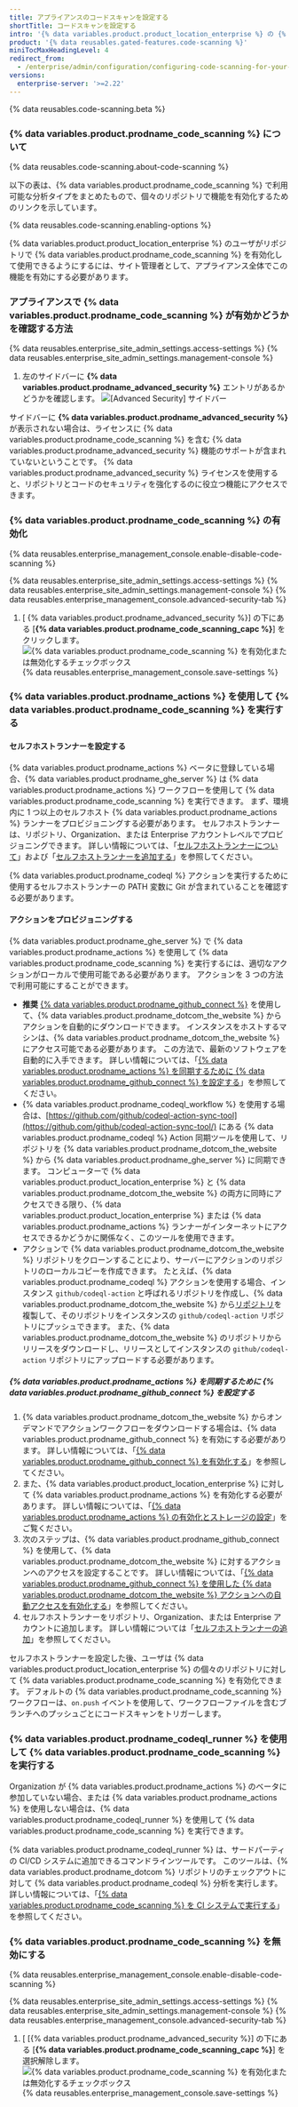 ```yaml
---
title: アプライアンスのコードスキャンを設定する
shortTitle: コードスキャンを設定する
intro: '{% data variables.product.product_location_enterprise %} の {% data variables.product.prodname_code_scanning %} を有効化、設定、および無効化できます。 {% data variables.product.prodname_code_scanning_capc %} を使用すると、コードの脆弱性やエラーをスキャンできます。'
product: '{% data reusables.gated-features.code-scanning %}'
miniTocMaxHeadingLevel: 4
redirect_from:
  - /enterprise/admin/configuration/configuring-code-scanning-for-your-appliance
versions:
  enterprise-server: '>=2.22'
---
```


{% data reusables.code-scanning.beta %}

### {% data variables.product.prodname_code_scanning %} について

{% data reusables.code-scanning.about-code-scanning %}

以下の表は、{% data variables.product.prodname_code_scanning %} で利用可能な分析タイプをまとめたもので、個々のリポジトリで機能を有効化するためのリンクを示しています。

{% data reusables.code-scanning.enabling-options %}

{% data variables.product.product_location_enterprise %} のユーザがリポジトリで {% data variables.product.prodname_code_scanning %} を有効化して使用できるようにするには、サイト管理者として、アプライアンス全体でこの機能を有効にする必要があります。

### アプライアンスで {% data variables.product.prodname_code_scanning %} が有効かどうかを確認する方法

{% data reusables.enterprise_site_admin_settings.access-settings %}
{% data reusables.enterprise_site_admin_settings.management-console %}
1. 左のサイドバーに **{% data variables.product.prodname_advanced_security %}** エントリがあるかどうかを確認します。 ![[Advanced Security] サイドバー](/assets/images/enterprise/management-console/sidebar-advanced-security.png)

サイドバーに **{% data variables.product.prodname_advanced_security %}** が表示されない場合は、ライセンスに {% data variables.product.prodname_code_scanning %} を含む {% data variables.product.prodname_advanced_security %} 機能のサポートが含まれていないということです。 {% data variables.product.prodname_advanced_security %} ライセンスを使用すると、リポジトリとコードのセキュリティを強化するのに役立つ機能にアクセスできます。

### {% data variables.product.prodname_code_scanning %} の有効化

{% data reusables.enterprise_management_console.enable-disable-code-scanning %}

{% data reusables.enterprise_site_admin_settings.access-settings %}
{% data reusables.enterprise_site_admin_settings.management-console %}
{% data reusables.enterprise_management_console.advanced-security-tab %}
1. [
{% data variables.product.prodname_advanced_security %}] の下にある [**{% data variables.product.prodname_code_scanning_capc %}**] をクリックします。
![{% data variables.product.prodname_code_scanning %} を有効化または無効化するチェックボックス](/assets/images/enterprise/management-console/enable-code-scanning-checkbox.png)
{% data reusables.enterprise_management_console.save-settings %}


### {% data variables.product.prodname_actions %} を使用して {% data variables.product.prodname_code_scanning %} を実行する

#### セルフホストランナーを設定する

{% data variables.product.prodname_actions %} ベータに登録している場合、{% data variables.product.prodname_ghe_server %} は {% data variables.product.prodname_actions %} ワークフローを使用して {% data variables.product.prodname_code_scanning %} を実行できます。 まず、環境内に 1 つ以上のセルフホスト {% data variables.product.prodname_actions %} ランナーをプロビジョニングする必要があります。 セルフホストランナーは、リポジトリ、Organization、または Enterprise アカウントレベルでプロビジョニングできます。 詳しい情報については、「[セルフホストランナーについて](/actions/hosting-your-own-runners/about-self-hosted-runners)」および「[セルフホストランナーを追加する](/actions/hosting-your-own-runners/adding-self-hosted-runners)」を参照してください。

{% data variables.product.prodname_codeql %} アクションを実行するために使用するセルフホストランナーの PATH 変数に Git が含まれていることを確認する必要があります。

#### アクションをプロビジョニングする
{% data variables.product.prodname_ghe_server %} で {% data variables.product.prodname_actions %} を使用して {% data variables.product.prodname_code_scanning %} を実行するには、適切なアクションがローカルで使用可能である必要があります。 アクションを 3 つの方法で利用可能にすることができます。

- **推奨** [{% data variables.product.prodname_github_connect %}](/enterprise/admin/configuration/connecting-github-enterprise-server-to-github-enterprise-cloud) を使用して、{% data variables.product.prodname_dotcom_the_website %} からアクションを自動的にダウンロードできます。 インスタンスをホストするマシンは、{% data variables.product.prodname_dotcom_the_website %} にアクセス可能である必要があります。 この方法で、最新のソフトウェアを自動的に入手できます。 詳しい情報については、「[{% data variables.product.prodname_actions %} を同期するために {% data variables.product.prodname_github_connect %} を設定する](/enterprise/admin/configuration/configuring-code-scanning-for-your-appliance#configuring-github-connect-to-sync-github-actions)」を参照してください。
- {% data variables.product.prodname_codeql_workflow %} を使用する場合は、[https://github.com/github/codeql-action-sync-tool](https://github.com/github/codeql-action-sync-tool/) にある {% data variables.product.prodname_codeql %} Action 同期ツールを使用して、リポジトリを {% data variables.product.prodname_dotcom_the_website %} から {% data variables.product.prodname_ghe_server %} に同期できます。 コンピューターで {% data variables.product.product_location_enterprise %} と {% data variables.product.prodname_dotcom_the_website %} の両方に同時にアクセスできる限り、{% data variables.product.product_location_enterprise %} または {% data variables.product.prodname_actions %} ランナーがインターネットにアクセスできるかどうかに関係なく、このツールを使用できます。
- アクションで {% data variables.product.prodname_dotcom_the_website %} リポジトリをクローンすることにより、サーバーにアクションのリポジトリのローカルコピーを作成できます。 たとえば、{% data variables.product.prodname_codeql %} アクションを使用する場合、インスタンス `github/codeql-action` と呼ばれるリポジトリを作成し、{% data variables.product.prodname_dotcom_the_website %} から[リポジトリ](https://github.com/github/codeql-action)を複製して、そのリポジトリをインスタンスの `github/codeql-action` リポジトリにプッシュできます。 また、{% data variables.product.prodname_dotcom_the_website %} のリポジトリからリリースをダウンロードし、リリースとしてインスタンスの `github/codeql-action` リポジトリにアップロードする必要があります。


##### {% data variables.product.prodname_actions %} を同期するために {% data variables.product.prodname_github_connect %} を設定する

1. {% data variables.product.prodname_dotcom_the_website %} からオンデマンドでアクションワークフローをダウンロードする場合は、{% data variables.product.prodname_github_connect %} を有効にする必要があります。 詳しい情報については、「[{% data variables.product.prodname_github_connect %} を有効化する](/enterprise/admin/configuration/connecting-github-enterprise-server-to-github-enterprise-cloud#enabling-github-connect)」を参照してください。
2. また、{% data variables.product.product_location_enterprise %} に対して {% data variables.product.prodname_actions %} を有効化する必要があります。 詳しい情報については、「[{% data variables.product.prodname_actions %} の有効化とストレージの設定](/enterprise/admin/github-actions/enabling-github-actions-and-configuring-storage)」をご覧ください。
3. 次のステップは、{% data variables.product.prodname_github_connect %} を使用して、{% data variables.product.prodname_dotcom_the_website %} に対するアクションへのアクセスを設定することです。 詳しい情報については、「[{% data variables.product.prodname_github_connect %} を使用した {% data variables.product.prodname_dotcom_the_website %} アクションへの自動アクセスを有効化する](/enterprise/admin/github-actions/enabling-automatic-access-to-githubcom-actions-using-github-connect)」を参照してください。
4. セルフホストランナーをリポジトリ、Organization、または Enterprise アカウントに追加します。 詳しい情報については「[セルフホストランナーの追加](/actions/hosting-your-own-runners/adding-self-hosted-runners)」を参照してください。

セルフホストランナーを設定した後、ユーザは {% data variables.product.product_location_enterprise %} の個々のリポジトリに対して {% data variables.product.prodname_code_scanning %} を有効化できます。 デフォルトの {% data variables.product.prodname_code_scanning %} ワークフローは、`on.push` イベントを使用して、ワークフローファイルを含むブランチへのプッシュごとにコードスキャンをトリガーします。

### {% data variables.product.prodname_codeql_runner %} を使用して {% data variables.product.prodname_code_scanning %} を実行する
Organization が {% data variables.product.prodname_actions %} のベータに参加していない場合、または {% data variables.product.prodname_actions %} を使用しない場合は、{% data variables.product.prodname_codeql_runner %} を使用して {% data variables.product.prodname_code_scanning %} を実行できます。

{% data variables.product.prodname_codeql_runner %} は、サードパーティの CI/CD システムに追加できるコマンドラインツールです。 このツールは、{% data variables.product.prodname_dotcom %} リポジトリのチェックアウトに対して {% data variables.product.prodname_codeql %} 分析を実行します。 詳しい情報については、「[{% data variables.product.prodname_code_scanning %} を CI システムで実行する](/github/finding-security-vulnerabilities-and-errors-in-your-code/running-codeql-code-scanning-in-your-ci-system)」を参照してください。

### {% data variables.product.prodname_code_scanning %} を無効にする

{% data reusables.enterprise_management_console.enable-disable-code-scanning %}

{% data reusables.enterprise_site_admin_settings.access-settings %}
{% data reusables.enterprise_site_admin_settings.management-console %}
{% data reusables.enterprise_management_console.advanced-security-tab %}
1. [
[{% data variables.product.prodname_advanced_security %}] の下にある [**{% data variables.product.prodname_code_scanning_capc %}**] を選択解除します。
![{% data variables.product.prodname_code_scanning %} を有効化または無効化するチェックボックス](/assets/images/enterprise/management-console/code-scanning-disable.png)
{% data reusables.enterprise_management_console.save-settings %}
